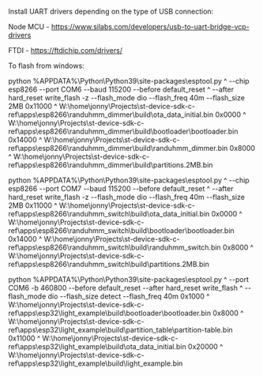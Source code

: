 
Install UART drivers depending on the type of USB connection:

Node MCU - https://www.silabs.com/developers/usb-to-uart-bridge-vcp-drivers

FTDI - https://ftdichip.com/drivers/

To flash from windows:

python %APPDATA%\Python\Python39\site-packages\esptool.py ^
--chip esp8266 --port COM6 --baud 115200 --before default_reset ^
--after hard_reset write_flash -z --flash_mode dio --flash_freq 40m --flash_size 2MB 0x11000 ^
W:\home\jonny\Projects\st-device-sdk-c-ref\apps\esp8266\randuhmm_dimmer\build\ota_data_initial.bin 0x0000 ^
W:\home\jonny\Projects\st-device-sdk-c-ref\apps\esp8266\randuhmm_dimmer\build\bootloader\bootloader.bin 0x14000 ^
W:\home\jonny\Projects\st-device-sdk-c-ref\apps\esp8266\randuhmm_dimmer\build\randuhmm_dimmer.bin 0x8000 ^
W:\home\jonny\Projects\st-device-sdk-c-ref\apps\esp8266\randuhmm_dimmer\build\partitions.2MB.bin

python %APPDATA%\Python\Python39\site-packages\esptool.py ^
--chip esp8266 --port COM7 --baud 115200 --before default_reset ^
--after hard_reset write_flash -z --flash_mode dio --flash_freq 40m --flash_size 2MB 0x11000 ^
W:\home\jonny\Projects\st-device-sdk-c-ref\apps\esp8266\randuhmm_switch\build\ota_data_initial.bin 0x0000 ^
W:\home\jonny\Projects\st-device-sdk-c-ref\apps\esp8266\randuhmm_switch\build\bootloader\bootloader.bin 0x14000 ^
W:\home\jonny\Projects\st-device-sdk-c-ref\apps\esp8266\randuhmm_switch\build\randuhmm_switch.bin 0x8000 ^
W:\home\jonny\Projects\st-device-sdk-c-ref\apps\esp8266\randuhmm_switch\build\partitions.2MB.bin



python %APPDATA%\Python\Python39\site-packages\esptool.py ^
--port COM6 -b 460800 --before default_reset --after hard_reset write_flash ^
--flash_mode dio --flash_size detect --flash_freq 40m 0x1000 ^
W:\home\jonny\Projects\st-device-sdk-c-ref\apps\esp32\light_example\build\bootloader\bootloader.bin 0x8000 ^
W:\home\jonny\Projects\st-device-sdk-c-ref\apps\esp32\light_example\build\partition_table\partition-table.bin 0x11000 ^
W:\home\jonny\Projects\st-device-sdk-c-ref\apps\esp32\light_example\build\ota_data_initial.bin 0x20000 ^
W:\home\jonny\Projects\st-device-sdk-c-ref\apps\esp32\light_example\build\light_example.bin
